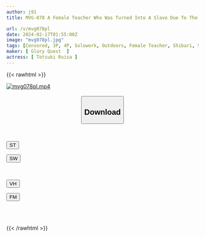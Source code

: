 ```yaml
---
author: j91
title: MVG-078 A Female Teacher Who Was Turned Into A Slave Due To The Jealousy Of A Fellow Teacher, Exposed To Shame In Outdoor Bondage And Sacrificed To The Ring... Ruisa Miyazuki

url: /v/mvg078pl
date: 2024-02-17T01:55:00Z
image: "mvg078pl.jpg"
tags: [Censored, 3P, 4P, Solowork, Outdoors, Female Teacher, Shibari, Submissive Woman	]
maker: [ Glory Quest  ]
actress: [ Totsuki Ruisa ]
---
```



{{< rawhtml >}}

<div class="video" data-videoid="MXjRzJLK34FmOeK">
    <a href="javascript:;">
        <img src="/v/mvg078pl/mvg078pl.jpg" width="WIDTH" height="HEIGHT" alt="mvg078pl.mp4" loading="lazy">
    </a>
</div>

<script type="text/javascript" src="https://j91.asia/asset/on-demand-st.js"></script>

<br>
  <link rel="stylesheet" href="https://j91.asia/asset/bs5.css">
  
  <center>
  <button class="btn btn-primary" type="button" data-bs-toggle="collapse" data-bs-target=".multi-collapse" aria-expanded="false" aria-controls="multiCollapseExample1 multiCollapseExample2"><h2>Download</h2></button></center>
</p>
<div class="row">
  <div class="col">
    <div class="collapse multi-collapse" id="multiCollapseExample1">
      <div class="card card-body">
	      	      <br>
<div class="buttons">  
<p><a href="https://streamtape.to/v/MXjRzJLK34FmOeK" target="_blank"><button class="btn-hover color-3"><i class="fa fa-download"></i> ST</button></a></p>
<p><a href="https://cdnwish.com/87431yjttty8" target="_blank"><button class="btn-hover color-2"><i class="fa fa-download"></i> SW</button></a></p></div>
    </div>
  </div>
</div>
  <div class="col">
    <div class="collapse multi-collapse" id="multiCollapseExample2">
      <div class="card card-body">
	      <br>
<div class="buttons">
<p><a href="javascript:;"><button class="btn-hover color-9"><i class="fa fa-download"></i> VH</button></a></p>
<p><a href="javascript:;"><button class="btn-hover color-8"><i class="fa fa-download"></i> FM</button></a></p></div>
<br><br>
      </div>
    </div>
  </div>
</div>

{{< /rawhtml >}}